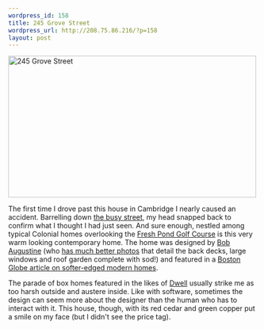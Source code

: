 ```yaml
--- 
wordpress_id: 158
title: 245 Grove Street
wordpress_url: http://208.75.86.216/?p=158
layout: post
---
```

<div class="flickr-frame"><a href="http://www.flickr.com/photos/downtree/436970821/" title="245 Grove Street"><img src="http://farm1.static.flickr.com/149/436970821_1108299933.jpg" class="flickr-photo" width="500" height="286" alt="245 Grove Street"/></a>
</div>

The first time I drove past this house in Cambridge I nearly caused an accident. Barrelling down <a href="http://maps.google.com/?ie=UTF8&z=17&ll=42.385438,-71.159627&spn=0.004747,0.008025&om=1">the busy street</a>, my head snapped back to confirm what I thought I had just seen. And sure enough, nestled among typical Colonial homes overlooking the <a href="http://www.freshpondgolf.com">Fresh Pond Golf Course</a> is this very warm looking contemporary home. The home was designed by <a href="http://web.mac.com/bobaugustine/">Bob Augustine</a> (who <a href="http://web.mac.com/bobaugustine/iWeb/Site/Cambridge.html">has much better photos</a> that detail the back decks, large windows and roof garden complete with sod!) and featured in a <a href="http://www.boston.com/realestate/news/articles/2006/04/23/modern_love/">Boston Globe article on softer-edged modern homes</a>.

The parade of box homes featured in the likes of <a href="http://www.dwell.com">Dwell</a> usually strike me as too harsh outside and austere inside. Like with software, sometimes the design can seem more about the designer than the human who has to interact with it. This house, though, with its red cedar and green copper put a smile on my face (but I didn't see the price tag).


